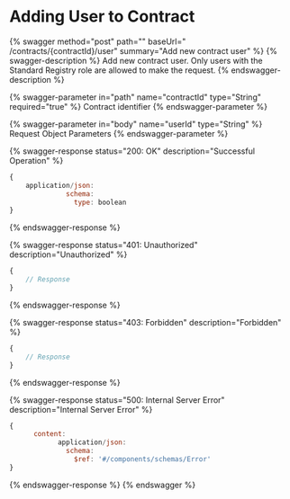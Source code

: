 # Adding User to Contract

{% swagger method="post" path="" baseUrl=" /contracts/{contractId}/user" summary="Add new contract user" %}
{% swagger-description %}
Add new contract user. Only users with the Standard Registry role are allowed to make the request.
{% endswagger-description %}

{% swagger-parameter in="path" name="contractId" type="String" required="true" %}
Contract identifier
{% endswagger-parameter %}

{% swagger-parameter in="body" name="userId" type="String" %}
Request Object Parameters
{% endswagger-parameter %}

{% swagger-response status="200: OK" description="Successful Operation" %}
```javascript
{
    application/json:
              schema:
                type: boolean
}
```
{% endswagger-response %}

{% swagger-response status="401: Unauthorized" description="Unauthorized" %}
```javascript
{
    // Response
}
```
{% endswagger-response %}

{% swagger-response status="403: Forbidden" description="Forbidden" %}
```javascript
{
    // Response
}
```
{% endswagger-response %}

{% swagger-response status="500: Internal Server Error" description="Internal Server Error" %}
```javascript
{
      content:
            application/json:
              schema:
                $ref: '#/components/schemas/Error'
}
```
{% endswagger-response %}
{% endswagger %}
